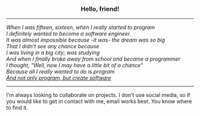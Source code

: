 <h3 align="center">Hello, friend!</h3>

<hr />

<p><em>When I was fifteen, sixteen, when I really started to program
<br />I definitely wanted to become a software engineer.
<br />It was almost impossible because -it was- the dream was so big
<br />That I didn't see any chance because
<br />I was living in a big city; was studying
<br />And when I finally broke away from school and became a programmer
<br />I thought, "Well, now I may have a little bit of a chance"
<br />Because all I really wanted to do is program
<br /><a href="https://genius.com/Daft-punk-giorgio-by-moroder-lyrics" target="_blank">And not only program, but create software</a></em></p>

<hr />

<p>I'm always looking to collaborate on projects. I don't use social media, so if you would like to get in contact with me, email works best. You know where to find it.</p>
